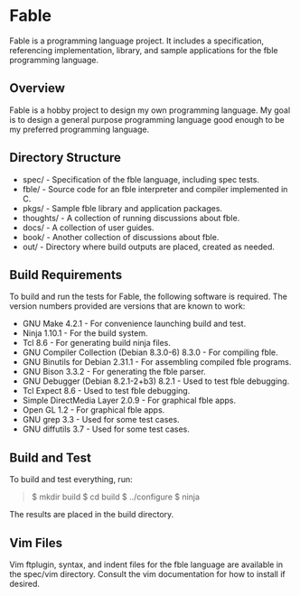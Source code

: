 # Fable

Fable is a programming language project. It includes a specification,
referencing implementation, library, and sample applications for the fble
programming language.

## Overview

Fable is a hobby project to design my own programming language. My goal is to
design a general purpose programming language good enough to be my preferred
programming language.

## Directory Structure

* spec/ - Specification of the fble language, including spec tests.
* fble/ - Source code for an fble interpreter and compiler implemented in C.
* pkgs/ - Sample fble library and application packages.
* thoughts/ - A collection of running discussions about fble.
* docs/ - A collection of user guides.
* book/ - Another collection of discussions about fble.
* out/ - Directory where build outputs are placed, created as needed.

## Build Requirements

To build and run the tests for Fable, the following software is required. The
version numbers provided are versions that are known to work:

* GNU Make 4.2.1 - For convenience launching build and test.
* Ninja 1.10.1 - For the build system.
* Tcl 8.6 - For generating build ninja files.
* GNU Compiler Collection (Debian 8.3.0-6) 8.3.0 - For compiling fble.
* GNU Binutils for Debian 2.31.1 - For assembling compiled fble programs.
* GNU Bison 3.3.2 - For generating the fble parser.
* GNU Debugger (Debian 8.2.1-2+b3) 8.2.1 - Used to test fble debugging.
* Tcl Expect 8.6 - Used to test fble debugging.
* Simple DirectMedia Layer 2.0.9 - For graphical fble apps.
* Open GL 1.2 - For graphical fble apps.
* GNU grep 3.3 - Used for some test cases.
* GNU diffutils 3.7 - Used for some test cases.

## Build and Test

To build and test everything, run:

> $ mkdir build
> $ cd build
> $ ../configure 
> $ ninja

The results are placed in the build directory.

## Vim Files

Vim ftplugin, syntax, and indent files for the fble language are available in
the spec/vim directory. Consult the vim documentation for how to install if
desired.
  
